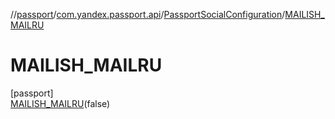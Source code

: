 //[passport](../../../../index.md)/[com.yandex.passport.api](../../index.md)/[PassportSocialConfiguration](../index.md)/[MAILISH_MAILRU](index.md)

# MAILISH_MAILRU

[passport]\
[MAILISH_MAILRU](index.md)(false)
